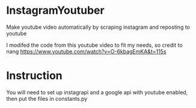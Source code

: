# InstagramYoutuber
Make youtube video automatically by scraping instagram and reposting to youtube

I modifed the code from this youtube video to fit my needs, so credit to nang
https://www.youtube.com/watch?v=O-6kbagEmKA&t=115s

# Instruction

You will need to set up instagrapi and a google api with youtube enabled, then put the files in constants.py
